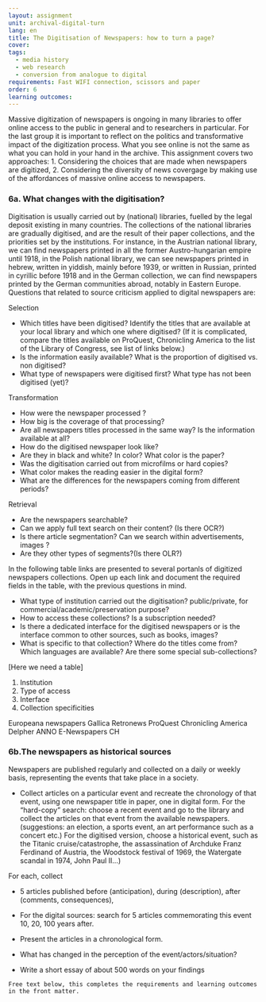 ```yaml
---
layout: assignment
unit: archival-digital-turn
lang: en
title: The Digitisation of Newspapers: how to turn a page? 
cover:
tags:
  - media history
  - web research
  - conversion from analogue to digital
requirements: Fast WIFI connection, scissors and paper
order: 6
learning outcomes:
---
```

<!-- more -->

<!-- briefing-student -->
Massive digitization of newspapers is ongoing in many
libraries to offer online access to the public in general and
to researchers in particular. For the last group it is important 
to reflect on the politics and transformative impact
of the digitization process. What you see online is not the
same as what you can hold in your hand in the archive. 
This assignment covers two approaches: 1. Considering the choices that are
made when newspapers are digitized, 2. Considering the diversity of news 
covergage by making use of the affordances of massive
online access to newspapers.

<!-- more -->

<!-- briefing-student -->

### 6a. What changes with the digitisation?
<!-- section-contents -->
    
Digitisation is usually carried out by (national) libraries, fuelled by the legal deposit existing in many countries.
The collections of the national libraries are gradually digitised, and are the result of their paper collections, and the priorities set by the institutions. For instance, in the Austrian national library, we can find newspapers printed in all the former Austro-hungarian empire until 1918, in the Polish national library, we can see newspapers printed in hebrew, written in yiddish, mainly before 1939, or written in Russian, printed in cyrillic before 1918 and in the German collection, we can find newspapers printed by the German communities abroad, notably in Eastern Europe. 
Questions that related to source criticism applied to digital newspapers are: 

Selection
- Which titles have been digitised?
Identify the titles that are available at your local library and which one where digitised? (If it is complicated, compare the titles available on ProQuest, Chronicling America to the list of the Library of Congress, see list of links below.)
- Is the information easily available? What is the proportion of digitised vs. non digitised?
- What type of newspapers were digitised first? What type has not been digitised (yet)?

Transformation
- How were the newspaper processed ?
- How big is the coverage of that processing?
- Are all newspapers titles processed in the same way? Is the information available at all?
- How do the digitised newspaper look like? 
- Are they in black and white? In color? What color is the paper? 
- Was the digitisation carried out from microfilms or hard copies? 
- What color makes the reading easier in the digital form?
- What are the differences for the newspapers coming from different periods?

Retrieval
- Are the newspapers searchable? 
- Can we apply full text search on their content? (Is there OCR?)
- Is there article segmentation? Can we search within advertisements, images ? 
- Are they other types of segments?(Is there OLR?)
 
In the following table links are presented to several portanls of digitized newspapers collections. 
Open up each link and document the required fields in the table, with the previous questions in mind. 
- What type of institution carried out the digitisation? public/private, for commercial/academic/preservation purpose?
- How to access these collections? Is a subscription needed?
- Is there a dedicated interface for the digitised newspapers or is the interface common to other sources, such as books, images?
- What is specific to that collection? Where do the titles come from? Which languages are available? Are there some special sub-collections?

[Here we need a table]

1. Institution
2. Type of access
3. Interface 
4. Collection specificities

Europeana newspapers
Gallica
Retronews
ProQuest
Chronicling America
Delpher
ANNO
E-Newspapers CH

<!-- section -->
    
### 6b.The newspapers as historical sources 
<!-- section-contents -->
Newspapers are published regularly and collected on a daily or weekly basis, representing the events that take place in a society. 
- Collect articles on a particular event and recreate the chronology of that event, using one newspaper title in paper, one in digital form.
For the “hard-copy” search: choose a recent event and go to the library and collect the articles on that event from the available newspapers. (suggestions: an election, a sports event, an art performance such as a concert etc.)
For the digitised version, choose a historical event, such as the Titanic cruise/catastrophe,  the assassination of Archduke Franz Ferdinand of Austria, the Woodstock festival of 1969, the Watergate scandal in 1974, John Paul II…)

For each, collect 
- 5 articles published before (anticipation), during (description), after (comments, consequences), 
- For the digital sources: search for 5 articles commemorating this event 10, 20, 100 years after.

- Present the articles in a chronological form.
- What has changed in the perception of the event/actors/situation?
- Write a short essay of about 500 words on your findings 
<!-- section -->

<!-- briefing-teacher -->
  
    Free text below, this completes the requirements and learning outcomes in the front matter.
